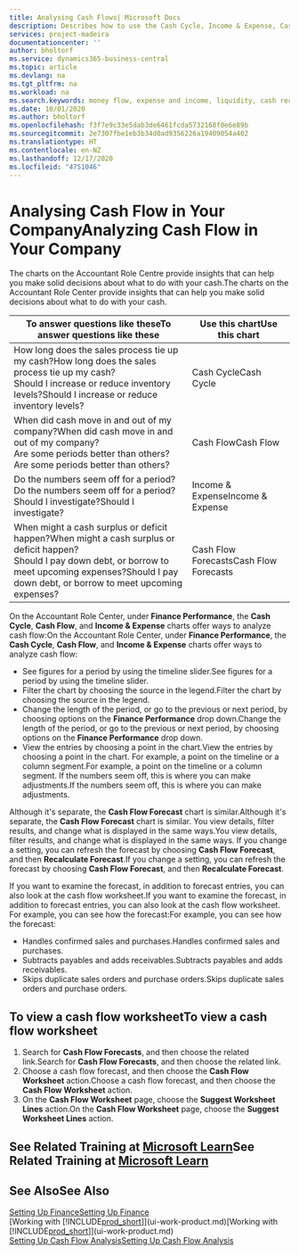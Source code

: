 ```yaml
---
title: Analysing Cash Flows| Microsoft Docs
description: Describes how to use the Cash Cycle, Income & Expense, Cash Flow, and Cash Flow Forecast charts to analyze the past and future flow of money in and out of your company.
services: project-madeira
documentationcenter: ''
author: bholtorf
ms.service: dynamics365-business-central
ms.topic: article
ms.devlang: na
ms.tgt_pltfrm: na
ms.workload: na
ms.search.keywords: money flow, expense and income, liquidity, cash receipts minus cash payments, Cartera
ms.date: 10/01/2020
ms.author: bholtorf
ms.openlocfilehash: f3f7e9c33e5dab3de6461fcda5732168f0e6e89b
ms.sourcegitcommit: 2e7307fbe1eb3b34d0ad9356226a19409054a402
ms.translationtype: HT
ms.contentlocale: en-NZ
ms.lasthandoff: 12/17/2020
ms.locfileid: "4751046"
---
```

# <a name="analyzing-cash-flow-in-your-company"></a><span data-ttu-id="607f4-103">Analysing Cash Flow in Your Company</span><span class="sxs-lookup"><span data-stu-id="607f4-103">Analyzing Cash Flow in Your Company</span></span>
<span data-ttu-id="607f4-104">The charts on the Accountant Role Centre provide insights that can help you make solid decisions about what to do with your cash.</span><span class="sxs-lookup"><span data-stu-id="607f4-104">The charts on the Accountant Role Center provide insights that can help you make solid decisions about what to do with your cash.</span></span>  

| <span data-ttu-id="607f4-105">To answer questions like these</span><span class="sxs-lookup"><span data-stu-id="607f4-105">To answer questions like these</span></span> | <span data-ttu-id="607f4-106">Use this chart</span><span class="sxs-lookup"><span data-stu-id="607f4-106">Use this chart</span></span> |
| --- | --- |
| <span data-ttu-id="607f4-107">How long does the sales process tie up my cash?</span><span class="sxs-lookup"><span data-stu-id="607f4-107">How long does the sales process tie up my cash?</span></span></br> <span data-ttu-id="607f4-108">Should I increase or reduce inventory levels?</span><span class="sxs-lookup"><span data-stu-id="607f4-108">Should I increase or reduce inventory levels?</span></span> |<span data-ttu-id="607f4-109">Cash Cycle</span><span class="sxs-lookup"><span data-stu-id="607f4-109">Cash Cycle</span></span> |
| <span data-ttu-id="607f4-110">When did cash move in and out of my company?</span><span class="sxs-lookup"><span data-stu-id="607f4-110">When did cash move in and out of my company?</span></span></br> <span data-ttu-id="607f4-111">Are some periods better than others?</span><span class="sxs-lookup"><span data-stu-id="607f4-111">Are some periods better than others?</span></span> |<span data-ttu-id="607f4-112">Cash Flow</span><span class="sxs-lookup"><span data-stu-id="607f4-112">Cash Flow</span></span> |
| <span data-ttu-id="607f4-113">Do the numbers seem off for a period?</span><span class="sxs-lookup"><span data-stu-id="607f4-113">Do the numbers seem off for a period?</span></span></br> <span data-ttu-id="607f4-114">Should I investigate?</span><span class="sxs-lookup"><span data-stu-id="607f4-114">Should I investigate?</span></span> |<span data-ttu-id="607f4-115">Income & Expense</span><span class="sxs-lookup"><span data-stu-id="607f4-115">Income & Expense</span></span> |
| <span data-ttu-id="607f4-116">When might a cash surplus or deficit happen?</span><span class="sxs-lookup"><span data-stu-id="607f4-116">When might a cash surplus or deficit happen?</span></span></br> <span data-ttu-id="607f4-117">Should I pay down debt, or borrow to meet upcoming expenses?</span><span class="sxs-lookup"><span data-stu-id="607f4-117">Should I pay down debt, or borrow to meet upcoming expenses?</span></span> |<span data-ttu-id="607f4-118">Cash Flow Forecasts</span><span class="sxs-lookup"><span data-stu-id="607f4-118">Cash Flow Forecasts</span></span> |

<span data-ttu-id="607f4-119">On the Accountant Role Center, under **Finance Performance**, the **Cash Cycle**, **Cash Flow**, and **Income & Expense** charts offer ways to analyze cash flow:</span><span class="sxs-lookup"><span data-stu-id="607f4-119">On the Accountant Role Center, under **Finance Performance**, the **Cash Cycle**, **Cash Flow**, and **Income & Expense** charts offer ways to analyze cash flow:</span></span>  

* <span data-ttu-id="607f4-120">See figures for a period by using the timeline slider.</span><span class="sxs-lookup"><span data-stu-id="607f4-120">See figures for a period by using the timeline slider.</span></span>  
* <span data-ttu-id="607f4-121">Filter the chart by choosing the source in the legend.</span><span class="sxs-lookup"><span data-stu-id="607f4-121">Filter the chart by choosing the source in the legend.</span></span>  
* <span data-ttu-id="607f4-122">Change the length of the period, or go to the previous or next period, by choosing options on the **Finance Performance** drop down.</span><span class="sxs-lookup"><span data-stu-id="607f4-122">Change the length of the period, or go to the previous or next period, by choosing options on the **Finance Performance** drop down.</span></span>  
* <span data-ttu-id="607f4-123">View the entries by choosing a point in the chart.</span><span class="sxs-lookup"><span data-stu-id="607f4-123">View the entries by choosing a point in the chart.</span></span> <span data-ttu-id="607f4-124">For example, a point on the timeline or a column segment.</span><span class="sxs-lookup"><span data-stu-id="607f4-124">For example, a point on the timeline or a column segment.</span></span> <span data-ttu-id="607f4-125">If the numbers seem off, this is where you can make adjustments.</span><span class="sxs-lookup"><span data-stu-id="607f4-125">If the numbers seem off, this is where you can make adjustments.</span></span>  

<span data-ttu-id="607f4-126">Although it's separate, the **Cash Flow Forecast** chart is similar.</span><span class="sxs-lookup"><span data-stu-id="607f4-126">Although it's separate, the **Cash Flow Forecast** chart is similar.</span></span> <span data-ttu-id="607f4-127">You view details, filter results, and change what is displayed in the same ways.</span><span class="sxs-lookup"><span data-stu-id="607f4-127">You view details, filter results, and change what is displayed in the same ways.</span></span> <span data-ttu-id="607f4-128">If you change a setting, you can refresh the forecast by choosing **Cash Flow Forecast**, and then **Recalculate Forecast**.</span><span class="sxs-lookup"><span data-stu-id="607f4-128">If you change a setting, you can refresh the forecast by choosing **Cash Flow Forecast**, and then **Recalculate Forecast**.</span></span>

<span data-ttu-id="607f4-129">If you want to examine the forecast, in addition to forecast entries, you can also look at the cash flow worksheet.</span><span class="sxs-lookup"><span data-stu-id="607f4-129">If you want to examine the forecast, in addition to forecast entries, you can also look at the cash flow worksheet.</span></span> <span data-ttu-id="607f4-130">For example, you can see how the forecast:</span><span class="sxs-lookup"><span data-stu-id="607f4-130">For example, you can see how the forecast:</span></span>

* <span data-ttu-id="607f4-131">Handles confirmed sales and purchases.</span><span class="sxs-lookup"><span data-stu-id="607f4-131">Handles confirmed sales and purchases.</span></span>  
* <span data-ttu-id="607f4-132">Subtracts payables and adds receivables.</span><span class="sxs-lookup"><span data-stu-id="607f4-132">Subtracts payables and adds receivables.</span></span>  
* <span data-ttu-id="607f4-133">Skips duplicate sales orders and purchase orders.</span><span class="sxs-lookup"><span data-stu-id="607f4-133">Skips duplicate sales orders and purchase orders.</span></span>  

## <a name="to-view-a-cash-flow-worksheet"></a><span data-ttu-id="607f4-134">To view a cash flow worksheet</span><span class="sxs-lookup"><span data-stu-id="607f4-134">To view a cash flow worksheet</span></span>
1. <span data-ttu-id="607f4-135">Search for **Cash Flow Forecasts**, and then choose the related link.</span><span class="sxs-lookup"><span data-stu-id="607f4-135">Search for **Cash Flow Forecasts**, and then choose the related link.</span></span>  
2. <span data-ttu-id="607f4-136">Choose a cash flow forecast, and then choose the **Cash Flow Worksheet** action.</span><span class="sxs-lookup"><span data-stu-id="607f4-136">Choose a cash flow forecast, and then choose the **Cash Flow Worksheet** action.</span></span>  
3. <span data-ttu-id="607f4-137">On the **Cash Flow Worksheet** page, choose the **Suggest Worksheet Lines** action.</span><span class="sxs-lookup"><span data-stu-id="607f4-137">On the **Cash Flow Worksheet** page, choose the **Suggest Worksheet Lines** action.</span></span>  

## <a name="see-related-training-at-microsoft-learn"></a><span data-ttu-id="607f4-138">See Related Training at [Microsoft Learn](/learn/modules/forecast-cash-flow-dynamics-365-business-central/index)</span><span class="sxs-lookup"><span data-stu-id="607f4-138">See Related Training at [Microsoft Learn](/learn/modules/forecast-cash-flow-dynamics-365-business-central/index)</span></span>

## <a name="see-also"></a><span data-ttu-id="607f4-139">See Also</span><span class="sxs-lookup"><span data-stu-id="607f4-139">See Also</span></span>
[<span data-ttu-id="607f4-140">Setting Up Finance</span><span class="sxs-lookup"><span data-stu-id="607f4-140">Setting Up Finance</span></span>](finance-setup-finance.md)  
<span data-ttu-id="607f4-141">[Working with [!INCLUDE[prod_short](includes/prod_short.md)]](ui-work-product.md)</span><span class="sxs-lookup"><span data-stu-id="607f4-141">[Working with [!INCLUDE[prod_short](includes/prod_short.md)]](ui-work-product.md)</span></span>  
[<span data-ttu-id="607f4-142">Setting Up Cash Flow Analysis</span><span class="sxs-lookup"><span data-stu-id="607f4-142">Setting Up Cash Flow Analysis</span></span>](finance-setup-cash-flow-analyses.md)  
